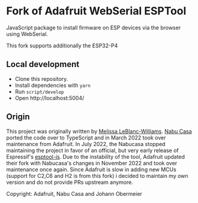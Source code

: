 # Fork of Adafruit WebSerial ESPTool

JavaScript package to install firmware on ESP devices via the browser using WebSerial.

This fork supports additionally the ESP32-P4


## Local development

- Clone this repository.
- Install dependencies with `yarn`
- Run `script/develop`
- Open http://localhost:5004/

## Origin

This project was originally written by [Melissa LeBlanc-Williams](https://github.com/makermelissa). [Nabu Casa](https://www.nabucasa.com) ported the code over to TypeScript and in March 2022 took over maintenance from Adafruit. In July 2022, the Nabucasa stopped maintaining the project in favor of an official, but very early release of Espressif's [esptool-js](https://github.com/espressif/esptool-js/). Due to the instability of the tool, Adafruit updated their fork with Nabucasa's changes in November 2022 and took over maintenance once again. Since Adafruit is slow in adding new MCUs (support for C2,C6 and H2 is from this fork) i decided to maintain my own version and do not provide PRs upstream anymore.

Copyright: Adafruit, Nabu Casa and Johann Obermeier
